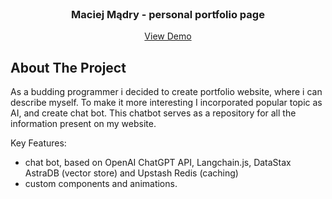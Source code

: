 <br/>
<p align="center">
  <h3 align="center">Maciej Mądry - personal portfolio page</h3>
    <p align="center">
    <a href="https://maciej-madry.vercel.app/">View Demo</a>
  </p>
</p>


## About The Project

As a budding programmer i decided to create portfolio website, where i can describe myself. To make it more interesting I incorporated popular topic as AI, and create chat bot. This chatbot serves as a repository for all the information present on my website.

Key Features:
- chat bot, based on OpenAI ChatGPT API, Langchain.js, DataStax AstraDB (vector store) and Upstash Redis (caching)
- custom components and animations.
